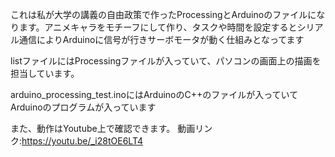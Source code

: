 これは私が大学の講義の自由政策で作ったProcessingとArduinoのファイルになります。アニメキャラをモチーフにして作り、タスクや時間を設定するとシリアル通信によりArduinoに信号が行きサーボモータが動く仕組みとなってます

listファイルにはProcessingファイルが入っていて、パソコンの画面上の描画を担当しています。

arduino_processing_test.inoにはArduinoのC++のファイルが入っていてArduinoのプログラムが入っています

また、動作はYoutube上で確認できます。
動画リンク:https://youtu.be/_i28tOE6LT4
